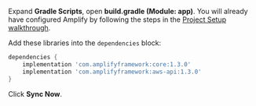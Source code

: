 Expand **Gradle Scripts**, open **build.gradle (Module: app)**. You will already have configured Amplify by following the steps in the [Project Setup walkthrough](~/lib/project-setup/create-application.md).

Add these libraries into the `dependencies` block:
```groovy
dependencies {
    implementation 'com.amplifyframework:core:1.3.0'
    implementation 'com.amplifyframework:aws-api:1.3.0'
}
```

Click **Sync Now**.
